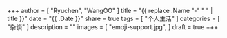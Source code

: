 +++
author = [
    "Ryuchen",
    "WangOO"
]
title = "{{ replace .Name "-" " " | title }}"
date = "{{ .Date }}"
share = true
tags = [
    "个人生活"
]
categories = [
    "杂谈"
]
description = ""
images = [
    "emoji-support.jpg",
]
draft = true
+++